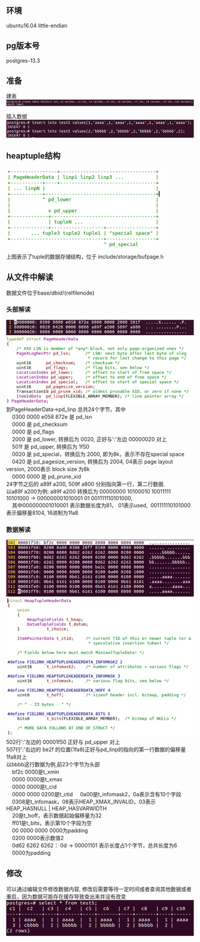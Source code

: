 ## 环境  
ubuntu16.04 little-endian  

## pg版本号  
postgres-13.3  

## 准备  
建表  
![image.png](https://github.com/hanguanmiao/study/blob/main/postgres/storage_structure_of_heaptuple/postgres-13.3/pictures/761dd704_10017097.png)

插入数据  
![image.png](https://github.com/hanguanmiao/study/blob/main/postgres/storage_structure_of_heaptuple/postgres-13.3/pictures/9b5e815a_10017097.png)

## heaptuple结构  
![image.png](https://github.com/hanguanmiao/study/blob/main/postgres/storage_structure_of_heaptuple/postgres-13.3/pictures/Screenshot%20from%202023-02-03%2018-08-11.png)  
上图表示了tuple的数据存储结构，位于 include/storage/bufpage.h

## 从文件中解读  
数据文件位于base/${dbid}/${relfilenode}  
### 头部解读  
![image.png](https://github.com/hanguanmiao/study/blob/main/postgres/storage_structure_of_heaptuple/postgres-13.3/pictures/538a34f3_10017097.png)
![image.png](https://github.com/hanguanmiao/study/blob/main/postgres/storage_structure_of_heaptuple/postgres-13.3/pictures/b81d961f_10017097.png)  
到PageHeaderData->pd_linp 总共24个字节，其中  
&nbsp;&nbsp;&nbsp;&nbsp;0300 0000 e058 872e 是 pd_lsn  
&nbsp;&nbsp;&nbsp;&nbsp;0000 是 pd_checksum  
&nbsp;&nbsp;&nbsp;&nbsp;0000 是 pd_flags  
&nbsp;&nbsp;&nbsp;&nbsp;2000 是 pd_lower, 转换后为 0020, 正好与':'左边 00000020 对上  
&nbsp;&nbsp;&nbsp;&nbsp;501f 是 pd_upper, 转换后为 1f50  
&nbsp;&nbsp;&nbsp;&nbsp;0020 是 pd_special，转换后为 2000, 即为8k，表示不存在special space  
&nbsp;&nbsp;&nbsp;&nbsp;0420 是 pd_pagesize_version, 转换后为 2004, 04表示 page layout version, 2000表示 block size 为8k  
&nbsp;&nbsp;&nbsp;&nbsp;0000 0000 是 pd_prune_xid  
24字节之后的 a89f a200, 509f a800 分别指向第一行，第二行数据.  
以a89f a200为例: a89f a200 转换后为 00000000 10100010 10011111 10101000 -> 000000001010001 01 001111110101000,  
&nbsp;&nbsp;&nbsp;&nbsp;其中000000001010001 表示数据长度为81， 01表示used,  001111110101000表示偏移量8104, 16进制为1fa8

### 数据解读  
![image.png](https://github.com/hanguanmiao/study/blob/main/postgres/storage_structure_of_heaptuple/postgres-13.3/pictures/26dd9ecc_10017097.png)
![image.png](https://github.com/hanguanmiao/study/blob/main/postgres/storage_structure_of_heaptuple/postgres-13.3/pictures/1c601743_10017097.png)  
502行':'左边的 00001f50 正好与 pd_upper 对上  
507行':'右边的 be2f 的位置(1fa8)正好与pd_linp的指向的第一行数据的偏移量1fa8对上  
以bbbb这行数据为例,前23个字节为头部  
&nbsp;&nbsp;&nbsp;&nbsp;bf2c 0000是t_xmin  
&nbsp;&nbsp;&nbsp;&nbsp;0000 0000是t_xmax  
&nbsp;&nbsp;&nbsp;&nbsp;0000 0000是t_cid  
&nbsp;&nbsp;&nbsp;&nbsp;0000 0000 0200是t_ctid 
&nbsp;&nbsp;&nbsp;&nbsp;0a00是t_infomask2，0a表示含有10个字段  
&nbsp;&nbsp;&nbsp;&nbsp;0308是t_infomask，08表示HEAP_XMAX_INVALID，03表示 HEAP_HASNULL | HEAP_HASVARWIDTH  
&nbsp;&nbsp;&nbsp;&nbsp;20是t_hoff，表示数据起始偏移量为32  
&nbsp;&nbsp;&nbsp;&nbsp;ff01是t_bits，表示第10个字段为空  
&nbsp;&nbsp;&nbsp;&nbsp;00 0000 0000 0000为padding  
&nbsp;&nbsp;&nbsp;&nbsp;0200 0000表示数值2  
&nbsp;&nbsp;&nbsp;&nbsp;0d62 6262 6262： 0d -> 00001101 表示长度占1个字节，总共长度为6  
&nbsp;&nbsp;&nbsp;&nbsp;0000为padding  

## 修改  
可以通过编辑文件修改数据内容,
修改后需要等待一定时间或者查询其他数据或者重启，因为数据可能存在缓存导致查出来并没有改变  
![image.png](https://github.com/hanguanmiao/study/blob/main/postgres/storage_structure_of_heaptuple/postgres-13.3/pictures/357cbe2d_10017097.png)
